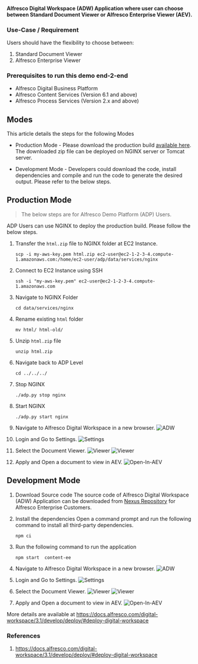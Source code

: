 #### Alfresco Digital Workspace (ADW) Application where user can choose between Standard Document Viewer or Alfresco Enterprise Viewer (AEV).

### Use-Case / Requirement

Users should have the flexibility to choose between:
1. Standard Document Viewer
2. Alfresco Enterprise Viewer

### Prerequisites to run this demo end-2-end

* Alfresco Digital Business Platform
* Alfresco Content Services (Version 6.1 and above)
* Alfresco Process Services (Version 2.x and above)

## Modes
This article details the steps for the following Modes
* Production Mode - Please download the production build [available here](assets/prod-build/html.zip). The downloaded zip file can be deployed on NGINX server or Tomcat server. 

* Development Mode - Developers could download the code, install dependencies and compile and run the code to generate the desired output. Please refer to the below steps.


## Production Mode

> The below steps are for Alfresco Demo Platform (ADP) Users.

ADP Users can use NGINX to deploy the production build. Please follow the below steps.

1. Transfer the `html.zip` file to NGINX folder at EC2 Instance.
    ```
    scp -i my-aws-key.pem html.zip ec2-user@ec2-1-2-3-4.compute-1.amazonaws.com:/home/ec2-user/adp/data/services/nginx
    ```

2. Connect to EC2 Instance using SSH
    ```
    ssh -i "my-aws-key.pem" ec2-user@ec2-1-2-3-4.compute-1.amazonaws.com
    ```

3. Navigate to NGINX Folder
    ```
    cd data/services/nginx
    ```

4. Rename existing `html` folder
    ```
    mv html/ html-old/
    ```

5. Unzip `html.zip` file
    ```
    unzip html.zip
    ```

6. Navigate back to ADP Level
    ```
    cd ../../../
    ```

7. Stop NGINX
    ```
    ./adp.py stop nginx
    ```

8. Start NGINX
    ```
    ./adp.py start nginx
    ```

9. Navigate to Alfresco Digital Workspace in a new browser.
    ![ADW](assets/1.png)
10. Login and Go to Settings.
    ![Settings](assets/2.png)
11. Select the Document Viewer.
    ![Viewer](assets/3.png)
    ![Viewer](assets/4.png)
12. Apply and Open a document to view in AEV.
    ![Open-In-AEV](assets/5.png)



## Development Mode

1. Download Source code
The source code of Alfresco Digital Workspace (ADW) Application can be downloaded from [Nexus Repository](https://nexus.alfresco.com/) for Alfresco Enterprise Customers.

2. Install the dependencies
Open a command prompt and run the following command to install all third-party dependencies.
    ``` 
    npm ci
    ```

3. Run the following command to run the application
    ``` 
    npm start  content-ee 
    ```

4. Navigate to Alfresco Digital Workspace in a new browser.
    ![ADW](assets/1.png)

5. Login and Go to Settings.
    ![Settings](assets/2.png)

6. Select the Document Viewer.
    ![Viewer](assets/3.png)
    ![Viewer](assets/4.png)

7. Apply and Open a document to view in AEV.
    ![Open-In-AEV](assets/5.png)

More details are available at https://docs.alfresco.com/digital-workspace/3.1/develop/deploy/#deploy-digital-workspace

### References

1. https://docs.alfresco.com/digital-workspace/3.1/develop/deploy/#deploy-digital-workspace
